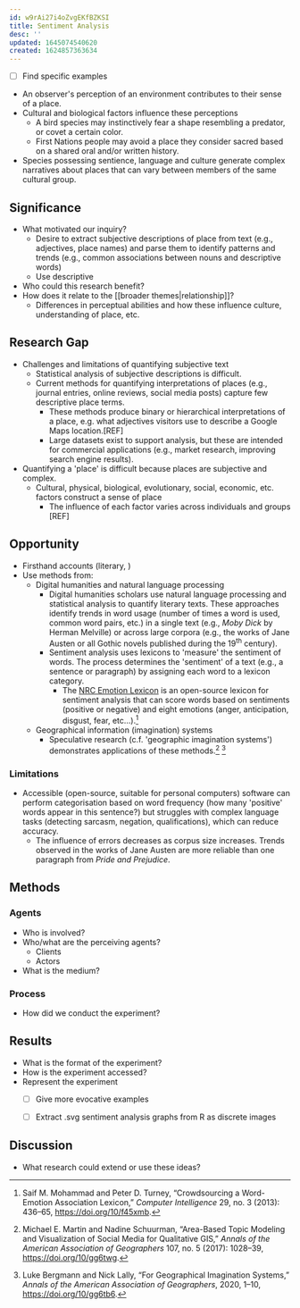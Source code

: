 ```yaml
---
id: w9rAi27i4oZvgEKfBZKSI
title: Sentiment Analysis
desc: ''
updated: 1645074540620
created: 1624857363634
---
```


- [ ] Find specific examples 

- An observer's perception of an environment contributes to their sense of a place.
- Cultural and biological factors influence these perceptions
  - A bird species may instinctively fear a shape resembling a predator, or covet a certain color.
  - First Nations people may avoid a place they consider sacred based on a shared oral and/or written history.
- Species possessing sentience, language and culture generate complex narratives about places that can vary between members of the same cultural group. 
    

## Significance

- What motivated our inquiry?
  - Desire to extract subjective descriptions of place from text (e.g., adjectives, place names) and parse them to identify patterns and trends (e.g., common associations between nouns and descriptive words)
  - Use descriptive
- Who could this research benefit?
- How does it relate to the [[broader themes|relationship]]?
  - Differences in perceptual abilities and how these influence culture, understanding of place, etc.

## Research Gap

- Challenges and limitations of quantifying subjective text 
  - Statistical analysis of subjective descriptions is difficult. 
  - Current methods for quantifying interpretations of places (e.g., journal entries, online reviews, social media posts) capture few descriptive place terms. 
    - These methods produce binary or hierarchical interpretations of a place, e.g. what adjectives visitors use to describe a Google Maps location.[REF]
    - Large datasets exist to support analysis, but these are intended for commercial applications (e.g., market research, improving search engine results).
- Quantifying a 'place' is difficult because places are subjective and complex.
  - Cultural, physical, biological, evolutionary, social, economic, etc. factors construct a sense of place
    - The influence of each factor varies across individuals and groups [REF]
## Opportunity

- Firsthand accounts (literary, )
- Use methods from: 
  - Digital humanities and natural language processing
    - Digital humanities scholars use natural language processing and statistical analysis to quantify literary texts. These approaches identify trends in word usage (number of times a word is used, common word pairs, etc.) in a single text (e.g., *Moby Dick* by Herman Melville) or across large corpora (e.g., the works of Jane Austen or all Gothic novels published during the 19<sup>th</sup> century).
    - Sentiment analysis uses lexicons to 'measure' the sentiment of words.  The process determines the 'sentiment' of a text (e.g., a sentence or paragraph) by assigning each word to a lexicon category. 
      - The [NRC Emotion Lexicon](https://saifmohammad.com/WebPages/NRC-Emotion-Lexicon.htm) is an open-source lexicon for sentiment analysis that can score words based on sentiments (positive or negative) and eight emotions (anger, anticipation, disgust, fear, etc...).[^c]
  - Geographical information (imagination) systems
    - Speculative research (c.f. 'geographic imagination systems') demonstrates applications of these methods.[^a] [^b]

### Limitations

- Accessible (open-source, suitable for personal computers) software can perform categorisation based on word frequency (how many 'positive' words appear in this sentence?) but struggles with complex language tasks (detecting sarcasm, negation, qualifications), which can reduce accuracy. 
    - The influence of errors decreases as corpus size increases. Trends observed in the works of Jane Austen are more reliable than one paragraph from *Pride and Prejudice*.



## Methods

### Agents

- Who is involved?
- Who/what are the perceiving agents?
  - Clients
  - Actors
- What is the medium?

### Process

- How did we conduct the experiment?

## Results

- What is the format of the experiment?
- How is the experiment accessed?
- Represent the experiment
  - [ ] Give more evocative examples
  - [ ] Extract .svg sentiment analysis graphs from R as discrete images


## Discussion

- What research could extend or use these ideas? 

[^a]: Michael E. Martin and Nadine Schuurman, “Area-Based Topic Modeling and Visualization of Social Media for Qualitative GIS,” *Annals of the American Association of Geographers* 107, no. 5 (2017): 1028–39, https://doi.org/10/gg6twg.
[^b]: Luke Bergmann and Nick Lally, “For Geographical Imagination Systems,” *Annals of the American Association of Geographers*, 2020, 1–10, https://doi.org/10/gg6tb6.
[^c]: Saif M. Mohammad and Peter D. Turney, “Crowdsourcing a Word-Emotion Association Lexicon,” *Computer Intelligence* 29, no. 3 (2013): 436–65, https://doi.org/10/f45xmb.